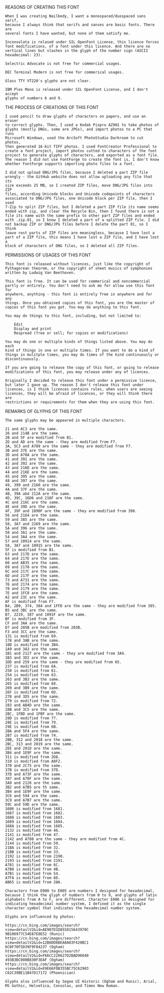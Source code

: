 REASONS OF CREATING THIS FONT

	When I was creating Nailbody, I want a monospaced/duospaced sans serif,
 	because I always think that serifs and sanses are basic fonts. There are
   	several fonts I have wanted, but none of them satisfy me.

	Inconsolata is relased under SIL OpenFont License, this licence forces
	font modifications, of a font under this licence. And there are no
	vertical lines but slashes in the glyph of the number sign (ASCII
 	hexadecimal: 23).

	Selectric Advocate is not free for commercial usages.

	DEC Terminal Modern is not free for commerical usages.

	Glass TTY VT220's glyphs are not clear.
 
	IBM Plex Mono is released under SIL OpenFont License, and I don't accept
	glyphs of numbers 6 and 9.

THE PROCESS OF CREATIONS OF THIS FONT

	I used pencil to draw glyphs of characters on papers, and use an eraser
	to correct glyphs. Then, I used a Kodak Pixpro AZ901 to take photos of
	glyphs (mostly DNGs, some are JPGs), and import photos to a PC that runs
	Microsoft Windows, used the ArcSoft PhotoStudio Darkroom to cut photos,
	then generated 16-bit TIFF photos. I used FontCreator Professional to
	create a font project, import photos cutted to characters of the font
	project to generate glyphs of characters, and exported as a font file.
	The reason I did not use FontForge to create the font is, I don't know
	whether FontForge supports importing photo files to a font.

	I did not upload DNG/JPG files, because I deleted a part ZIP file
	wrongly - the GitHub website does not allow uploading any file that its
	size exceeds 25 MB, so I created ZIP files, move DNG/JPG files into ZIP
	files, according Unicode blocks and Unicode codepoints of characters
	associated to DNG/JPG files, one Unicode block per ZIP file, then I used
	7-Zip to split ZIP files, but I deleted a part ZIP file its name seems
	ended with zip, and clear the Recycle Bin, then I found there is not a
	file its name with the same prefix to other part ZIP files and ended
	with .zip.01, so I know I deleted a part of a splitted ZIP file. I did
	not backup ZIP or DNG/JPG files before I delete the part 01, so I think
	leave rest parts of ZIP files are meaningless, because I have lost a
	part of a ZIP file, this means I have lost a ZIP file, and I have lost a
	block of characters of DNG files, so I deleted all ZIP files.

PERMISSIONS OF USAGES OF THIS FONT

	This font is released without licences, just like the copyright of
	Pythagorean theorem, or the copyright of sheet musics of symphonies
	written by Ludwig Van Beethoven.

	This font is free. It can be used for commerical and noncommercial
	partly or entirely. You don't need to ask me for allow use this font for
	anywhere, anything - this font is entirely free in anywhere and for any
	things. Once you obtained copies of this font, you are the master of
	copies of this font you got. You may do anything to this font.

	You may do things to this font, including, but not limited to:

		Edit
		Display and print
		Respread (free or sell; for copies or modifications)

	You may do one or multiple kinds of things listed above. You may do each
	kind of things in one or multiple times. If you want to do a kind of
	things in mulitple times, you may do times of the kind continuously or
	discontinuously.

	If you are going to release the copy of this font, or going to release
	modifications of this font, you may release under any of licences.

	Originally I decided to release this font under a permissive licence,
	but later I gave up. The reason I don't release this font under
	licences, is I think licences contains rules, when users are seeing
	licences, they will be afraid of licences, or they will think there are
	restrictions or requirements for them when they are using this font.

REMARKS OF GLYPHS OF THIS FONT

	The same glyphs may be appeared in multiple characters.

	21 and AC3 are the same.
	26 and 214B are the same.
	2B and 5F are modified from B1.
	2D and AD are the same - they are modified from F7.
	3A, 5C3 and A789 are the same - they are modified from F7.
	3B and 37E are the same.
	3D and A78A are the same.
	41 and 391 are the same.
	42 and 392 are the same.
	43 and 216D are the same.
	44 and 216E are the same.
	45 and 395 are the same.
	48 and 397 are the same.
	49, 399 and 2160 are the same.
	4A and 37F are the same.
	4B, 39A abd 212A are the same.
	4D, 39C, 16D6 and 216F are the same.
	4C and 216C are the same.
	4E and 39D are the same.
	4F, 39F and 1090F are the same - they are modified from 398.
	56 and 2164 are the same.
	59 and 3A5 are the same.
	58, 3A7 and 2169 are the same.
	5A and 396 are the same.
	50 and 3A1 are the same.
	54 and 3A4 are the same.
 	57 and 10914 are the same.
	58, 3A7 and 10915 are the same.
	5F is modified from B1.
	63 and 217D are the same.
	64 and 217E are the same.
	66 and AB35 are the same.
	69 and 2170 are the same.
	6C and 217C are the same.
	6D and 217F are the same.
	73 and A731 are the same.
	76 and 2174 are the same.
	78 and 2179 are the same.
 	7E and 1FC0 are the same.
	A2 and 23C are the same.
	AF is modified from F7.
 	B4, 2B9, 374, 384 and 1FFD are the same - they are modified from 385.
	B5 and 3BC are the same.
	B7, 2219, 387 and 1091F are the same.
	BF is modified from 3F.
  	CF and 3AA are the same.
	D7 and 205B are modified from 203B.
	F3 and 3CC are the same.
	131 is modified from 69.
 	178 and 3AB are the same.
	18D is modified from 3B4.
	1A9 and 3A3 are the same.
	1B1 and 2127 are the same - they are modified from 3A9.
	1B3 and 3D2 are the same.
	1DD and 259 are the same - they are modified from 65.
	237 is modified from 6A.
	250 is modified from 61.
	254 is modified from 63.
	263 and 3B3 are the same.
	265 is modified from 68.
	269 and 3B9 are the same.
	26F is modified from 6D.
	278 and 3D5 are the same.
	279 is modified from 72.
	283 and AB4D are the same.
	28B and 3C5 are the same.
 	2BC, 1FBD and 1FBF are the same.
	28D is modified from 77.
	28E is modified from 79.
	29E is modified from 6B.
 	2BA and 5F4 are the same.
	2B7 is modified from 74.
	2BB, 312 and 2018 are the same.
	2BC, 313 and 2019 are the same.
	2EE and 201D are the same.
	3B4 and 1E9F are the same.
	311 is modified from 2D8.
	310 is modified from A8F2.
	370 and 2C75 are the same.
	37B is modified from 37D.
 	37D and A73F are the same.
	387 and A78F are the same.
	3A9 and 2126 are the same.
	3B2 and A7B5 are th same.
	3B4 and 1E9F are the same.
	3C6 and 594 are the same.
	3C9 and A7B7 are the same.
	59C and 59D are the same.
	1686 is modified from 1681.
	1687 is modified from 1682.
	1688 is modified from 1683.
	1689 is modified from 1684.
	168A is modified from 1685.
	2132 is modified from 46.
	2141 is modified from 47.
	2142 and A780 are the same - they are modified from 4C.
	2144 is modified from 59.
	21BA is modified from 32.
	21BB is modified from 33.
	2192 is modified from 2190.
	2193 is modified from 2191.
	A781 is modified from 6C.
	A7B0 is modified from 4B.
	A7B1 is modified from 54.
	A7FA is modified from 6D.
	AB65 is modified from 28A.

	Characters from E000 to E005 are numbers I designed for hexadecimal,
	because I think the glyph of numbers from 0 to 9, and glyphs of latin
	alphabets from A to F, are different. Character E006 is designed for
	indicating hexadecimal number system, I defined it as the single
 	character symbol that indicates the hexadecimal number system.

	Glyphs are influenced by photos:
										
 	https://cn.bing.com/images/search?view=detailV2&id=AE907D1D855815643970C
  	9B106977C54E87E8E52 (Runic)
  	https://cn.bing.com/images/search?view=detailV2&id=12B6DD6BEA0A03F420BC1
   	6C0F70F5D39F9F84237 (Ogham)
	https://cn.bing.com/images/search?view=detailV2&id=F66CC228627D2BAD96040
	493B3BC000B830F3EAF (Ogham)
 	https://cn.bing.com/images/search?view=detailV2&id=E9E66FDB355BC75C62903
  	C62C39BE11B47D17172 (Phoenician)

	Glyphs also influenced by Segoe UI Historic (Ogham and Runic), Arial,
 	MS Gothic, Helvetica, Consolas, and Times New Roman.
  
